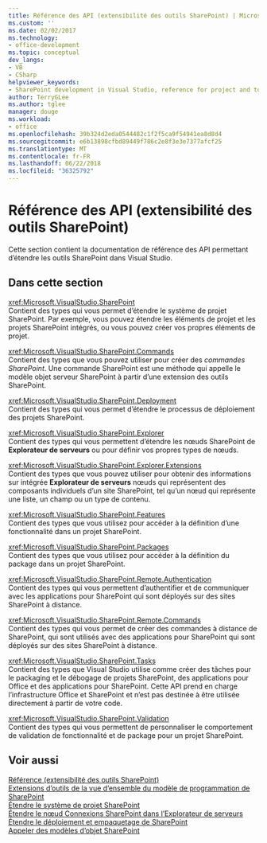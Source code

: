 ```yaml
---
title: Référence des API (extensibilité des outils SharePoint) | Microsoft Docs
ms.custom: ''
ms.date: 02/02/2017
ms.technology:
- office-development
ms.topic: conceptual
dev_langs:
- VB
- CSharp
helpviewer_keywords:
- SharePoint development in Visual Studio, reference for project and tools extensibility
author: TerryGLee
ms.author: tglee
manager: douge
ms.workload:
- office
ms.openlocfilehash: 39b324d2eda0544482c1f2f5ca9f54941ea8d8d4
ms.sourcegitcommit: e6b13898cfbd89449f786c2e8f3e3e7377afcf25
ms.translationtype: MT
ms.contentlocale: fr-FR
ms.lasthandoff: 06/22/2018
ms.locfileid: "36325792"
---
```

# <a name="api-reference-sharepoint-tools-extensibility"></a>Référence des API (extensibilité des outils SharePoint)
  Cette section contient la documentation de référence des API permettant d’étendre les outils SharePoint dans Visual Studio.  
  
## <a name="in-this-section"></a>Dans cette section
 <xref:Microsoft.VisualStudio.SharePoint>  
 Contient des types qui vous permet d’étendre le système de projet SharePoint. Par exemple, vous pouvez étendre les éléments de projet et les projets SharePoint intégrés, ou vous pouvez créer vos propres éléments de projet.  
  
 <xref:Microsoft.VisualStudio.SharePoint.Commands>  
 Contient des types que vous pouvez utiliser pour créer des *commandes SharePoint*. Une commande SharePoint est une méthode qui appelle le modèle objet serveur SharePoint à partir d’une extension des outils SharePoint.  
  
 <xref:Microsoft.VisualStudio.SharePoint.Deployment>  
 Contient des types qui vous permet d’étendre le processus de déploiement des projets SharePoint.  
  
 <xref:Microsoft.VisualStudio.SharePoint.Explorer>  
 Contient des types qui vous permettent d’étendre les nœuds SharePoint de **Explorateur de serveurs** ou pour définir vos propres types de nœuds.  
  
 <xref:Microsoft.VisualStudio.SharePoint.Explorer.Extensions>  
 Contient des types que vous pouvez utiliser pour obtenir des informations sur intégrée **Explorateur de serveurs** nœuds qui représentent des composants individuels d’un site SharePoint, tel qu’un nœud qui représente une liste, un champ ou un type de contenu.  
  
 <xref:Microsoft.VisualStudio.SharePoint.Features>  
 Contient des types que vous utilisez pour accéder à la définition d’une fonctionnalité dans un projet SharePoint.  
  
 <xref:Microsoft.VisualStudio.SharePoint.Packages>  
 Contient des types que vous utilisez pour accéder à la définition du package dans un projet SharePoint.  
  
 <xref:Microsoft.VisualStudio.SharePoint.Remote.Authentication>  
 Contient des types qui vous permettent d’authentifier et de communiquer avec les applications pour SharePoint qui sont déployés sur des sites SharePoint à distance.  
  
 <xref:Microsoft.VisualStudio.SharePoint.Remote.Commands>  
 Contient des types qui vous permet de créer des commandes à distance de SharePoint, qui sont utilisés avec des applications pour SharePoint qui sont déployés sur des sites SharePoint à distance.  
  
 <xref:Microsoft.VisualStudio.SharePoint.Tasks>  
 Contient des types que Visual Studio utilise comme créer des tâches pour le packaging et le débogage de projets SharePoint, des applications pour Office et des applications pour SharePoint. Cette API prend en charge l’infrastructure Office et SharePoint et n’est pas destinée à être utilisée directement à partir de votre code.  
  
 <xref:Microsoft.VisualStudio.SharePoint.Validation>  
 Contient des types qui vous permettent de personnaliser le comportement de validation de fonctionnalité et de package pour un projet SharePoint.  
  
## <a name="see-also"></a>Voir aussi
 [Référence &#40;extensibilité des outils SharePoint&#41;](../sharepoint/reference-sharepoint-tools-extensibility.md)   
 [Extensions d’outils de la vue d’ensemble du modèle de programmation de SharePoint](../sharepoint/overview-of-the-programming-model-of-sharepoint-tools-extensions.md)   
 [Étendre le système de projet SharePoint](../sharepoint/extending-the-sharepoint-project-system.md)   
 [Étendre le nœud Connexions SharePoint dans l’Explorateur de serveurs](../sharepoint/extending-the-sharepoint-connections-node-in-server-explorer.md)   
 [Étendre le déploiement et empaquetage de SharePoint](../sharepoint/extending-sharepoint-packaging-and-deployment.md)   
 [Appeler des modèles d’objet SharePoint](../sharepoint/calling-into-the-sharepoint-object-models.md)  
  
